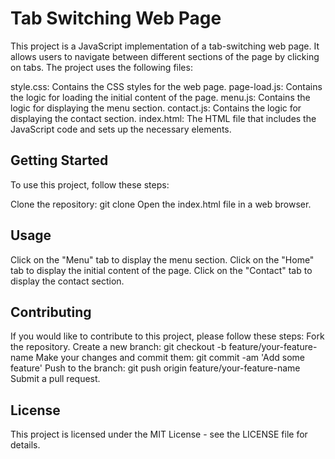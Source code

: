 # Tab Switching Web Page

This project is a JavaScript implementation of a tab-switching web page. It allows users to navigate between different sections of the page by clicking on tabs. The project uses the following files:

style.css: Contains the CSS styles for the web page.
page-load.js: Contains the logic for loading the initial content of the page.
menu.js: Contains the logic for displaying the menu section.
contact.js: Contains the logic for displaying the contact section.
index.html: The HTML file that includes the JavaScript code and sets up the necessary elements.


## Getting Started

To use this project, follow these steps:

Clone the repository: git clone <repository-url>
Open the index.html file in a web browser.

## Usage

Click on the "Menu" tab to display the menu section.
Click on the "Home" tab to display the initial content of the page.
Click on the "Contact" tab to display the contact section.


## Contributing

If you would like to contribute to this project, please follow these steps:
Fork the repository.
Create a new branch: git checkout -b feature/your-feature-name
Make your changes and commit them: git commit -am 'Add some feature'
Push to the branch: git push origin feature/your-feature-name
Submit a pull request.


## License
This project is licensed under the MIT License - see the LICENSE file for details.